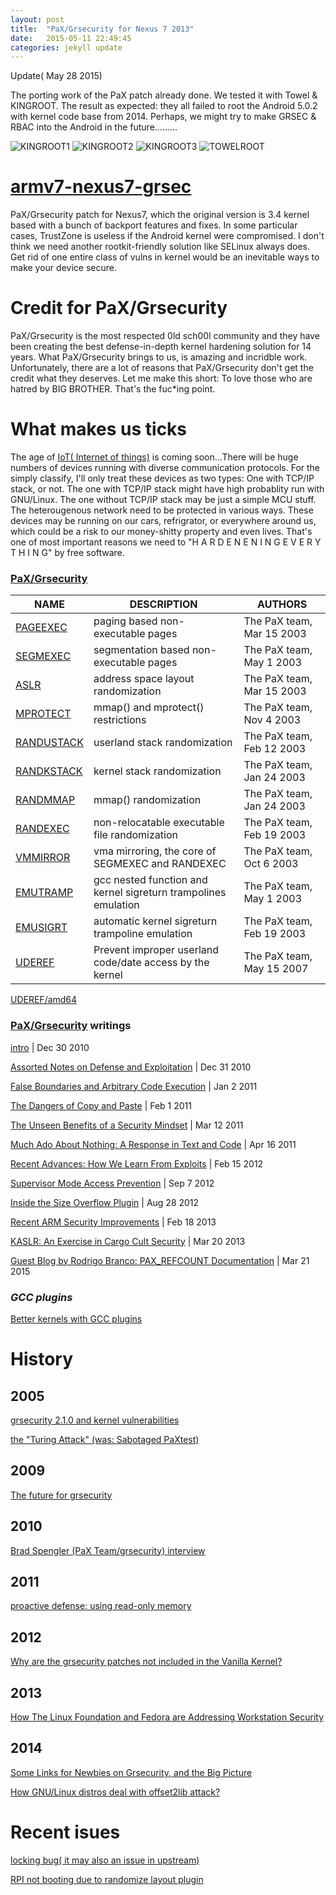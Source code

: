 ```yaml
---
layout: post
title:  "PaX/Grsecurity for Nexus 7 2013"
date:   2015-05-11 22:49:45
categories: jekyll update
---
```


Update( May 28 2015)

The porting work of the PaX patch already done. We tested it with Towel & KINGROOT. The result as expected: they all failed to root the Android 5.0.2 with kernel code base from 2014. Perhaps, we might try to make GRSEC & RBAC into the Android in the future.........

![KINGROOT1](/images/mr1.jpg)
![KINGROOT2](/images/mr2.jpg)
![KINGROOT3](/images/pr3.jpg)
![TOWELROOT](/images/pr2.jpg)

# [armv7-nexus7-grsec](https://github.com/hardenedlinux/armv7-nexus7-grsec)

PaX/Grsecurity patch for Nexus7, which the original version is 3.4
kernel based with a bunch of backport features and fixes. In some
particular cases, TrustZone is useless if the Android kernel were
compromised. I don\'t think we need another rootkit-friendly solution
like SELinux always does. Get rid of one entire class of vulns in
kernel would be an inevitable ways to make your device secure.


# Credit for PaX/Grsecurity

PaX/Grsecurity is the most respected 0ld sch00l community and they
have been creating the best defense-in-depth kernel hardening solution
for 14 years. What PaX/Grsecurity brings to us, is amazing and
incridble work. Unfortunately, there are a lot of reasons that
PaX/Grsecurity don\'t get the credit what they deserves. Let me make
this short: To love those who are hatred by BIG BROTHER. That\'s the 
fuc\*ing point.


# What makes us ticks

The age of [IoT( Internet of things)](https://www.iotivity.org/) is coming soon...There will be
huge numbers of devices running with diverse communication
protocols. For the simply classify, I\'ll only treat these devices as
two types: One with TCP/IP stack, or not. The one with TCP/IP stack
might have high probablity run with GNU/Linux. The one without TCP/IP
stack may be just a simple MCU stuff. The heterougenous network need
to be protected in various ways. These devices may be running on our
cars, refrigrator, or everywhere around us, which could be a risk to
our money-shitty property and even lives. That's one of most important
reasons we need to \"H A R D E N E N I N G   E V E R Y T H I N G\" by free
software.


### [PaX/Grsecurity](https://grsecurity.net/)

  NAME                        | DESCRIPTION                | AUTHORS
------------------------------|----------------------------|----------------------------
[PAGEEXEC](https://pax.grsecurity.net/docs/pageexec.txt)  |  paging based non-executable pages  |  The PaX team, Mar 15 2003
[SEGMEXEC](https://pax.grsecurity.net/docs/segmexec.txt) | segmentation based non-executable pages | The PaX team, May 1 2003
[ASLR](https://pax.grsecurity.net/docs/aslr.txt) |      address space layout randomization | The PaX team, Mar 15 2003
[MPROTECT](https://pax.grsecurity.net/docs/mprotect.txt) | mmap() and mprotect() restrictions | The PaX team, Nov 4 2003
[RANDUSTACK](https://pax.grsecurity.net/docs/randustack.txt) | userland stack randomization  | The PaX team, Feb 12 2003
[RANDKSTACK](https://pax.grsecurity.net/docs/randkstack.txt) | kernel stack randomization | The PaX team, Jan 24 2003
[RANDMMAP](https://pax.grsecurity.net/docs/randmmap.txt) | mmap() randomization  | The PaX team, Jan 24 2003
[RANDEXEC](https://pax.grsecurity.net/docs/randexec.txt) | non-relocatable executable file randomization | The PaX team, Feb 19 2003
[VMMIRROR](https://pax.grsecurity.net/docs/vmmirror.txt) | vma mirroring, the core of SEGMEXEC and RANDEXEC  | The PaX team, Oct 6 2003
[EMUTRAMP](https://pax.grsecurity.net/docs/emutramp.txt) | gcc nested function and kernel sigreturn trampolines emulation | The PaX team, May 1 2003
[EMUSIGRT](https://pax.grsecurity.net/docs/emusigrt.txt) | automatic kernel sigreturn trampoline emulation |The PaX team, Feb 19 2003
[UDEREF](https://grsecurity.net/~spender/uderef.txt) | Prevent improper userland code/date access by the kernel | The PaX team, May 15 2007

[UDEREF/amd64](http://grsecurity.net/pipermail/grsecurity/2010-April/001024.html)


### [PaX/Grsecurity](https://forums.grsecurity.net/viewforum.php?f=7&sid=0c5e947c94d1dc30e3ea8a0daa6683bd) writings

[intro](https://forums.grsecurity.net/viewtopic.php?f=7&t=2520) | Dec 30 2010

[Assorted Notes on Defense and Exploitation](https://forums.grsecurity.net/viewtopic.php?f=7&t=2521) | Dec 31 2010

[False Boundaries and Arbitrary Code Execution](https://forums.grsecurity.net/viewtopic.php?f=7&t=2522) | Jan 2 2011

[The Dangers of Copy and Paste](https://forums.grsecurity.net/viewtopic.php?f=7&t=2551) | Feb 1 2011

[The Unseen Benefits of a Security Mindset](https://forums.grsecurity.net/viewtopic.php?f=7&t=2574) | Mar 12 2011

[Much Ado About Nothing: A Response in Text and Code](https://forums.grsecurity.net/viewtopic.php?f=7&t=2596) | Apr 16 2011

[Recent Advances: How We Learn From Exploits](https://forums.grsecurity.net/viewtopic.php?f=7&t=2939) | Feb 15 2012

[Supervisor Mode Access Prevention](https://forums.grsecurity.net/viewtopic.php?f=7&t=3046) | Sep 7 2012

[Inside the Size Overflow Plugin](https://forums.grsecurity.net/viewtopic.php?f=7&t=3043) | Aug 28 2012

[Recent ARM Security Improvements](https://forums.grsecurity.net/viewtopic.php?f=7&t=3292) | Feb 18 2013

[KASLR: An Exercise in Cargo Cult Security](https://forums.grsecurity.net/viewtopic.php?f=7&t=3367) | Mar 20 2013

[Guest Blog by Rodrigo Branco: PAX\_REFCOUNT Documentation](https://forums.grsecurity.net/viewtopic.php?f=7&t=4173) | Mar 21 2015


### *GCC plugins*


[Better kernels with GCC plugins](https://lwn.net/Articles/461696/)


# History

## 2005

[grsecurity 2.1.0 and kernel vulnerabilities](http://lwn.net/Articles/118251/)

[the "Turing Attack" (was: Sabotaged PaXtest)](https://lkml.org/lkml/2005/2/8/93)


## 2009

[The future for grsecurity](https://lwn.net/Articles/313621/)


## 2010

[Brad Spengler (PaX Team/grsecurity) interview](https://slo-tech.com/clanki/10001en)

## 2011
[proactive defense: using read-only memory](http://lwn.net/Articles/415653/)


## 2012

[Why are the grsecurity patches not included in the Vanilla Kernel?]( http://unix.stackexchange.com/questions/59020/why-are-the-grsecurity-patches-not-included-in-the-vanilla-kernel)


## 2013

[How The Linux Foundation and Fedora are Addressing Workstation Security](https://lwn.net/Articles/538600/)


## 2014

[Some Links for Newbies on Grsecurity, and the Big Picture](https://forums.grsecurity.net/viewtopic.php?f=3&t=3906&p=13803&hilit=ANDROID#p13803)

[How GNU/Linux distros deal with offset2lib attack?](http://www.openwall.com/lists/oss-security/2014/12/06/14)


# Recent isues
[locking bug( it may also an issue in upstream)](https://forums.grsecurity.net/viewtopic.php?f=1&t=4143)

[RPI not booting due to randomize layout plugin](https://forums.grsecurity.net/viewtopic.php?f=3&t=3958)
